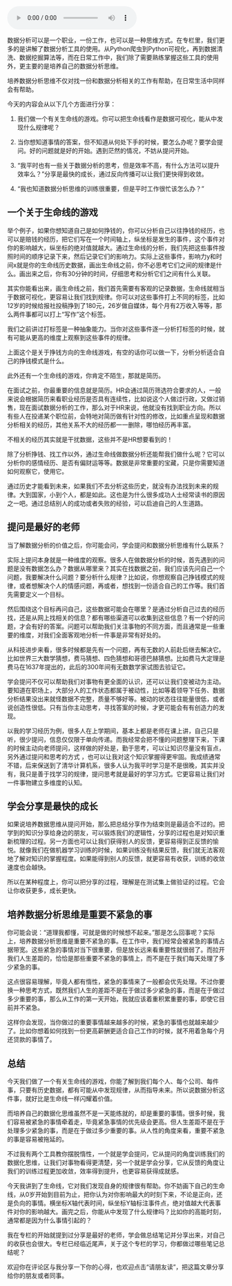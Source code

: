 <audio title="44丨如何培养你的数据分析思维？" src="https://static001.geekbang.org/resource/audio/7a/7b/7af7a4cd945f0eb955a4fec9dc82ad7b.mp3" controls="controls"></audio> 
<p>数据分析可以是一个职业，一份工作，也可以是一种思维方式。在专栏里，我们更多的是讲解了数据分析工具的使用。从Python爬虫到Python可视化，再到数据清洗、数据挖掘算法等，而在日常工作中，我们除了需要熟练掌握这些工具的使用外，更主要的是培养自己的数据分析思维。</p><p>培养数据分析思维不仅对找一份和数据分析相关的工作有帮助，在日常生活中同样会有帮助。</p><p>今天的内容会从以下几个方面进行分享：</p><ol>
<li>
<p>我们做一个有关生命线的游戏。你可以把生命线看作是数据可视化，能从中发现什么规律呢？</p>
</li>
<li>
<p>当你想知道事情的答案，但不知道从何处下手的时候，要怎么办呢？要学会提问。好的问题就是好的开始。遇到茫然的情况，不妨从提问开始。</p>
</li>
<li>
<p>“我平时也有一些关于数据分析的思考，但是效率不高，有什么方法可以提升效率么？”分享是最快的成长，通过反向传播可以让我们更快得到收敛。</p>
</li>
<li>
<p>“我也知道数据分析思维的训练很重要，但是平时工作很忙该怎么办？”</p>
</li>
</ol><h2>一个关于生命线的游戏</h2><p>举个例子，如果你想知道自己是如何挣钱的，你可以分析自己以往挣钱的经历，也可以是赔钱的经历，把它们写在一个时间轴上，纵坐标是发生的事件，这个事件对你的影响越大，纵坐标的绝对值就越大。通过生命线的分析，我们先把这些事件按照时间的顺序记录下来，然后记录它们的影响力。实际上这些事件，影响力y和时间x就是你的生命线历史数据，画出生命线之前，你不必思考它们之间的规律是什么。画出来之后，你有30分钟的时间，仔细思考和分析它们之间有什么关联。</p><!-- [[[read_end]]] --><p>其实你能看出来，画生命线之前，我们首先需要有客观的记录数据，生命线就相当于数据可视化，更容易让我们找到规律。你可以对这些事件打上不同的标签，比如12岁的时候给报社投稿挣到了180元，26岁做自媒体，每个月有2万收入等等，那么两件事都可以打上“写作”这个标签。</p><p>我们之前讲过打标签是一种抽象能力。当你对这些事件逐一分析打标签的时候，就有可能从更高的维度上观察到这些事件的规律。</p><p>上面这个是关于挣钱方向的生命线游戏，有空的话你可以做一下，分析分析适合自己的挣钱模式是什么。</p><p>此外还有一个生命线的游戏，你肯定不陌生，那就是简历。</p><p>在面试之前，你最重要的信息就是简历。HR会通过简历筛选符合要求的人，一般来说会根据简历来看职业经历是否具有连续性，比如说这个人做过行政，又做过销售，现在面试数据分析的工作，那么对于HR来说，他就没有找到职业方向。所以有些人在投递某个职位前，会特地对简历做有针对性的修改，比如重点呈现和数据分析相关的经历，其他关系不大的经历都一一删除，哪怕经历再丰富。</p><p>不相关的经历其实就是干扰数据，这些并不是HR想要看到的！</p><p>除了分析挣钱、找工作以外，通过生命线做数据分析还能帮我们做什么呢？它可以分析你的感情经历、是否有偏财运等等。数据是非常重要的宝藏，只是你需要知道如何观察它，使用它。</p><p>通过历史才能看到未来，如果我们不去分析这些历史，就没有办法找到未来的规律。大到国家，小到个人，都是如此。这也是为什么很多成功人士经常读书的原因之一吧。通过总结别人的成功或者失败的经验，可以启迪自己的人生道路。</p><h2>提问是最好的老师</h2><p>当了解数据分析的价值之后，你可能会问，学会提问和数据分析思维有什么联系？</p><p>实际上提问本身就是一种维度的观察。很多人在做数据分析的时候，首先遇到的问题是没有数据怎么办？数据从哪里来？其实在找数据之前，我们应该先问自己一个问题，我要解决什么问题？要分析什么规律？比如说，你想观察自己挣钱模式的规律，或者想解决个人的情感问题，再或者，想找到一份适合自己的工作等。我们首先需要定义一个目标。</p><p>然后围绕这个目标再问自己，这些数据可能会在哪里？是通过分析自己过去的经历找，还是从网上找相关的信息？都有哪些渠道可以收集到这些信息？有一个好的问题，才会有好的答案。问题可以帮助我们关注事物的不同方面，而且通常是一些重要的维度，对我们全面客观地分析一件事是非常有好处的。</p><p>从科技进步来看，很多时候都是先有一个问题，再有无数的人前赴后继去解决它。比如世界三大数学猜想，费马猜想、四色猜想和哥德巴赫猜想。比如费马大定理是费马在1637年提出的，此后的300年间有无数数学家试图去验证它。</p><p>学会提问不仅可以帮助我们对事物有更全面的认识，还可以让我们变被动为主动。要知道在职场上，大部分人的工作状态都属于被动性，比如等着领导下任务、数据分析结果没出来就怪数据不完整，质量不够好等。被动的状态往往能量很低，或者说创造性很低。只有当你主动思考，寻找答案的时候，才更可能会有有创造力的发现。</p><p>以我的学习经历为例，很多人在上学期间，基本上都是老师在课上讲，自己只是听，很少提问，信息仅仅限于单向传递。而我经常会把不懂的问题整理下来，下课的时候主动向老师提问，这样做的好处是，勤于思考，可以让知识尽量没有盲点，另外通过提问和思考的方式 ，也可以让我对这个知识掌握得更牢固。我成绩通常不错，后来保送到了清华计算机系，很多人认为我平时学习是不是很晚，其实并没有，我只是善于找学习的规律，提问思考就是最好的学习方式。它更容易让我们对一件事物建立多维度的认知。</p><h2>学会分享是最快的成长</h2><p>如果说培养数据思维从提问开始，那么把总结分享作为结束则是最适合不过的。把学到的知识分享给身边的朋友，可以锻炼我们的逻辑性，分享的过程也是对知识重新梳理的过程。另一方面也可以让我们获得别人的反馈，更容易得到正反馈的愉悦。就像我们在做机器学习训练的时候，如果训练没有结果反馈，我们就无法客观地了解对知识的掌握程度。如果能得到别人的反馈，就更容易有收获，训练的收敛速度也会越快。</p><p>所以在某种程度上，你可以把分享的过程，理解是在测试集上做验证的过程。它会让你收获更多，成长更快。</p><h2>培养数据分析思维是重要不紧急的事</h2><p>你可能会说：“道理我都懂，可就是做的时候想不起来。”那是怎么回事呢？实际上，培养数据分析思维是重要不紧急的事。在工作中，我们经常会被紧急的事情占据带宽。这些紧急的事情对当下很重要，但是放长远来看重要性就很弱了。而拉开我们人生差距的，恰恰是那些重要不紧急的事情上，而不是在于我们每天处理了多少紧急的事。</p><p>这点很容易理解，毕竟人都有惰性，紧急的事情来了一般都会优先处理。不过你要换一种思考方式，既然我们人生的差距不是在于做过多少紧急的事，而是在于做过多少重要的事，那么从工作的第一天开始，我就应该着重积累重要的事，即使它目前并不紧急。</p><p>这样你会发现，当你做过的重要事情越来越多的时候，紧急的事情也就越来越少了。比如你想着如何找到一份更高薪酬更适合自己工作的时候，就不用着急每个月还贷款的事情了。</p><h2>总结</h2><p>今天我们做了一个有关生命线的游戏，你能了解到我们每个人、每个公司、每件事，只要有历史数据，都有可能从中发现规律，从而指导未来。所以说数据分析这件事，就好比是生命线一样闪耀着价值。</p><p>而培养自己的数据化思维虽然不是一天能练就的，却是重要的事情。很多时候，我们容易被紧急的事情牵着走，毕竟紧急事情的优先级会更高。但人生差距不是在于处理多少紧急的事，而是在于做过多少重要的事。从人性的角度来看，重要不紧急的事是容易被拖延的。</p><p>不过我有两个工具教你摆脱惰性，一个就是学会提问，它从提问的角度训练我们的数据化思维，让我们对事物看得更清楚，另一个就是学会分享，它从反馈的角度让我们的训练过程更加收敛，效率得到提升，也更容易获得成就感。</p><p><img src="https://static001.geekbang.org/resource/image/c5/9a/c5de624a6f0fe1b377582dc79f7baf9a.png" alt=""><br>
今天我讲到了生命线，它对我们发现自身的规律很有帮助。你不妨画下自己的生命线，从0岁开始到目前为止，把你认为对你影响最大的时刻下来，不论是正向，还是负向的事情。横坐标X轴代表时间，纵坐标Y轴标注事件点，绝对值越大代表事件对你的影响越大。画完之后，你能从中发现了什么规律吗？比如你的高能时刻，通常都是因为什么事情引起的？</p><p>我在专栏的开始就提到过分享是最好的老师，学会做总结笔记并分享出来，对自己的收获也会很大。专栏已经临近尾声，关于这个专栏的学习，你都做过哪些笔记总结呢？</p><p>欢迎你在评论区与我分享一下你的心得，也欢迎点击“请朋友读”，把这篇文章分享给你的朋友或者同事。</p><p></p>